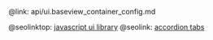 @link: api/ui.baseview_container_config.md

@seolinktop: [javascript ui library](https://webix.com)
@seolink: [accordion tabs](https://webix.com/widget/accordion/)
